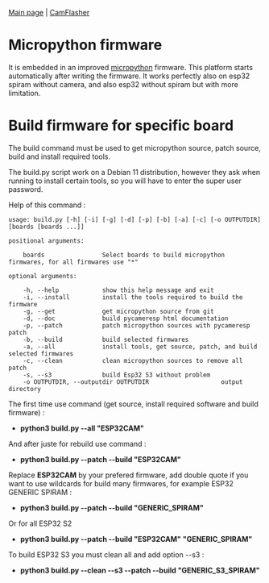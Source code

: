 [Main page](/README.md) | [CamFlasher](/doc/CAMFLASHER.md)

# Micropython firmware

It is embedded in an improved [micropython](http://micropython.org) firmware. This platform starts automatically after writing the firmware. It works perfectly also on esp32 spiram without camera, and also esp32 without spiram but with more limitation.

# Build firmware for specific board

The build command must be used to get micropython source, patch source, build and install required tools.

The build.py script work on a Debian 11 distribution, however they ask when running to install certain tools, so you will have to enter the super user password.

Help of this command :

	usage: build.py [-h] [-i] [-g] [-d] [-p] [-b] [-a] [-c] [-o OUTPUTDIR] [boards [boards ...]]

	positional arguments:

		boards                Select boards to build micropython firmwares, for all firmwares use "*"

	optional arguments:

		-h, --help            show this help message and exit
		-i, --install         install the tools required to build the firmware
		-g, --get             get micropython source from git
		-d, --doc             build pycameresp html documentation
		-p, --patch           patch micropython sources with pycameresp patch
		-b, --build           build selected firmwares
		-a, --all             install tools, get source, patch, and build selected firmwares
		-c, --clean           clean micropython sources to remove all patch
		-s, --s3              build Esp32 S3 without problem
		-o OUTPUTDIR, --outputdir OUTPUTDIR                    output directory

The first time use command (get source, install required software and build firmware) : 
- **python3 build.py --all "ESP32CAM"** 

And after juste for rebuild use command :
- **python3 build.py --patch --build "ESP32CAM"**

Replace **ESP32CAM** by your prefered firmware, add double quote if you want to use wildcards for build many firmwares, for example ESP32 GENERIC SPIRAM :
- **python3 build.py --patch --build "GENERIC_SPIRAM"** 

Or for all ESP32 S2
- **python3 build.py --patch --build "ESP32CAM" "GENERIC_SPIRAM"** 

To build ESP32 S3 you must clean all and add option --s3  :
- **python3 build.py --clean --s3 --patch --build "GENERIC_S3_SPIRAM"**

